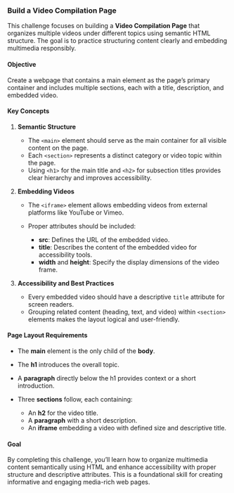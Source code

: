 ### Build a Video Compilation Page

This challenge focuses on building a **Video Compilation Page** that organizes multiple videos under different topics using semantic HTML structure. The goal is to practice structuring content clearly and embedding multimedia responsibly.

#### Objective

Create a webpage that contains a main element as the page’s primary container and includes multiple sections, each with a title, description, and embedded video.

#### Key Concepts

1. **Semantic Structure**

   * The `<main>` element should serve as the main container for all visible content on the page.
   * Each `<section>` represents a distinct category or video topic within the page.
   * Using `<h1>` for the main title and `<h2>` for subsection titles provides clear hierarchy and improves accessibility.

2. **Embedding Videos**

   * The `<iframe>` element allows embedding videos from external platforms like YouTube or Vimeo.
   * Proper attributes should be included:

     * **src**: Defines the URL of the embedded video.
     * **title**: Describes the content of the embedded video for accessibility tools.
     * **width** and **height**: Specify the display dimensions of the video frame.

3. **Accessibility and Best Practices**

   * Every embedded video should have a descriptive `title` attribute for screen readers.
   * Grouping related content (heading, text, and video) within `<section>` elements makes the layout logical and user-friendly.

#### Page Layout Requirements

* The **main** element is the only child of the **body**.
* The **h1** introduces the overall topic.
* A **paragraph** directly below the h1 provides context or a short introduction.
* Three **sections** follow, each containing:

  * An **h2** for the video title.
  * A **paragraph** with a short description.
  * An **iframe** embedding a video with defined size and descriptive title.

#### Goal

By completing this challenge, you’ll learn how to organize multimedia content semantically using HTML and enhance accessibility with proper structure and descriptive attributes. This is a foundational skill for creating informative and engaging media-rich web pages.
